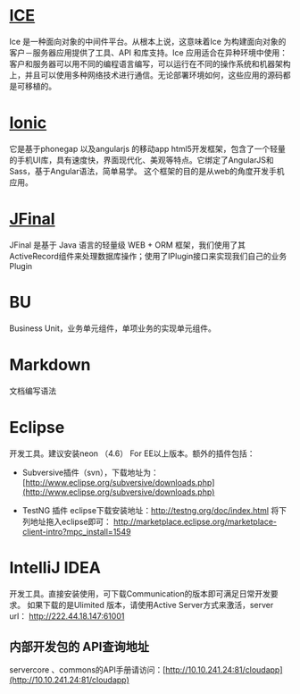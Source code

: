 # [ICE](http://www.zeroc.com)

Ice 是一种面向对象的中间件平台。从根本上说，这意味着Ice 为构建面向对象的客户－服务器应用提供了工具、API 和库支持。Ice 应用适合在异种环境中使用：客户和服务器可以用不同的编程语言编写，可以运行在不同的操作系统和机器架构上，并且可以使用多种网络技术进行通信。无论部署环境如何，这些应用的源码都是可移植的。

# [Ionic](http://ionicframework.com/)

它是基于phonegap 以及angularjs 的移动app html5开发框架，包含了一个轻量的手机UI库，具有速度快，界面现代化、美观等特点。它绑定了AngularJS和Sass，基于Angular语法，简单易学。 这个框架的目的是从web的角度开发手机应用。

# [JFinal](http://www.jfinal.com/)

JFinal 是基于 Java 语言的轻量级 WEB + ORM 框架，我们使用了其ActiveRecord组件来处理数据库操作；使用了IPlugin接口来实现我们自己的业务Plugin

# BU

Business Unit，业务单元组件，单项业务的实现单元组件。

# Markdown

文档编写语法

# Eclipse

开发工具。建议安装neon （4.6） For EE以上版本。额外的插件包括：

* Subversive插件（svn），下载地址为：[http://www.eclipse.org/subversive/downloads.php](http://www.eclipse.org/subversive/downloads.php)

* TestNG 插件
eclipse下载安装地址：http://testng.org/doc/index.html
将下列地址拖入eclipse即可：
http://marketplace.eclipse.org/marketplace-client-intro?mpc_install=1549


# IntelliJ IDEA

开发工具。直接安装使用，可下载Communication的版本即可满足日常开发要求。
如果下载的是Ulimited 版本，请使用Active Server方式来激活，server url： http://222.44.18.147:61001

## 内部开发包的 API查询地址

servercore  、commons的API手册请访问：[http://10.10.241.24:81/cloudapp](http://10.10.241.24:81/cloudapp)



